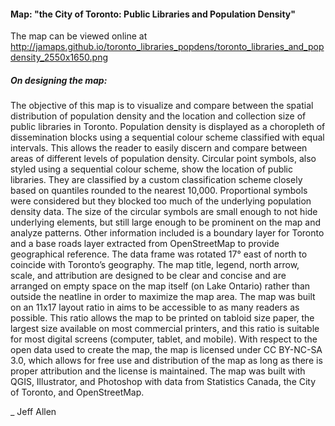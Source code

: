 #### Map: "the City of Toronto: Public Libraries and Population Density"

The map can be viewed online at http://jamaps.github.io/toronto_libraries_popdens/toronto_libraries_and_popdensity_2550x1650.png

##### On designing the map:

The objective of this map is to visualize and compare between the spatial distribution of population density and the location and collection size of public libraries in Toronto.  Population density is displayed as a choropleth of dissemination blocks using a sequential colour scheme classified with equal intervals.  This allows the reader to easily discern and compare between areas of different levels of population density.  Circular point symbols, also styled using a sequential colour scheme, show the location of public libraries.  They are classified by a custom classification scheme closely based on quantiles rounded to the nearest 10,000.  Proportional symbols were considered but they blocked too much of the underlying population density data.  The size of the circular symbols are small enough to not hide underlying elements, but still large enough to be prominent on the map and analyze patterns.  Other information included is a boundary layer for Toronto and a base roads layer extracted from OpenStreetMap to provide geographical reference.  The data frame was rotated 17° east of north to coincide with Toronto’s geography.  The map title, legend, north arrow, scale, and attribution are designed to be clear and concise and are arranged on empty space on the map itself (on Lake Ontario) rather than outside the neatline in order to maximize the map area.  The map was built on an 11x17 layout ratio in aims to be accessible to as many readers as possible.  This ratio allows the map to be printed on tabloid size paper, the largest size available on most commercial printers, and this ratio is suitable for most digital screens (computer, tablet, and mobile).  With respect to the open data used to create the map, the map is licensed under CC BY-NC-SA 3.0, which allows for free use and distribution of the map as long as there is proper attribution and the license is maintained.  The map was built with QGIS, Illustrator, and Photoshop with data from Statistics Canada, the City of Toronto, and OpenStreetMap.

_ Jeff Allen
